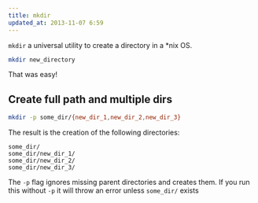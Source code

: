 ```yaml
---
title: mkdir
updated_at: 2013-11-07 6:59
---
```


`mkdir` a universal utility to create a directory in a *nix OS. 

```bash
mkdir new_directory
```

That was easy!

## Create full path and multiple dirs

```bash
mkdir -p some_dir/{new_dir_1,new_dir_2,new_dir_3}
```

The result is the creation of the following directories:

```
some_dir/
some_dir/new_dir_1/
some_dir/new_dir_2/
some_dir/new_dir_3/
```

The `-p` flag ignores missing parent directories and creates them. If you run this without `-p` it will throw an error unless `some_dir/` exists
